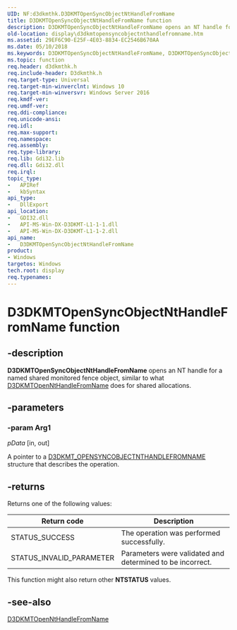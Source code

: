 ```yaml
---
UID: NF:d3dkmthk.D3DKMTOpenSyncObjectNtHandleFromName
title: D3DKMTOpenSyncObjectNtHandleFromName function
description: D3DKMTOpenSyncObjectNtHandleFromName opens an NT handle for a named shared monitored fence object, similar to what D3DKMTOpenNtHandleFromName does for shared allocations.
old-location: display\d3dkmtopensyncobjectnthandlefromname.htm
ms.assetid: 29EF6C90-E25F-4E03-8834-EC2546B670AA
ms.date: 05/10/2018
ms.keywords: D3DKMTOpenSyncObjectNtHandleFromName, D3DKMTOpenSyncObjectNtHandleFromName function [Display Devices], d3dkmthk/D3DKMTOpenSyncObjectNtHandleFromName, display.d3dkmtopensyncobjectnthandlefromname
ms.topic: function
req.header: d3dkmthk.h
req.include-header: D3dkmthk.h
req.target-type: Universal
req.target-min-winverclnt: Windows 10
req.target-min-winversvr: Windows Server 2016
req.kmdf-ver: 
req.umdf-ver: 
req.ddi-compliance: 
req.unicode-ansi: 
req.idl: 
req.max-support: 
req.namespace: 
req.assembly: 
req.type-library: 
req.lib: Gdi32.lib
req.dll: Gdi32.dll
req.irql: 
topic_type:
-	APIRef
-	kbSyntax
api_type:
-	DllExport
api_location:
-	GDI32.dll
-	API-MS-Win-DX-D3DKMT-L1-1-1.dll
-	API-MS-Win-DX-D3DKMT-L1-1-2.dll
api_name:
-	D3DKMTOpenSyncObjectNtHandleFromName
product:
- Windows
targetos: Windows
tech.root: display
req.typenames: 
---
```


# D3DKMTOpenSyncObjectNtHandleFromName function

## -description

<b>D3DKMTOpenSyncObjectNtHandleFromName</b> opens an NT handle for a named shared monitored fence object, similar to what <a href="https://msdn.microsoft.com/library/windows/hardware/hh439409">D3DKMTOpenNtHandleFromName</a> does for shared allocations.

## -parameters

### -param Arg1

*pData* [in, out]

A pointer to a <a href="https://msdn.microsoft.com/library/windows/hardware/dn906800">D3DKMT_OPENSYNCOBJECTNTHANDLEFROMNAME</a> structure that describes the operation.

## -returns

Returns one of the following values:

|Return code|Description|
|--- |--- |
|STATUS_SUCCESS|The operation was performed successfully.|
|STATUS_INVALID_PARAMETER|Parameters were validated and determined to be incorrect.|

This function might also return other <b>NTSTATUS</b> values.

## -see-also

<a href="https://msdn.microsoft.com/library/windows/hardware/hh439409">D3DKMTOpenNtHandleFromName</a>
